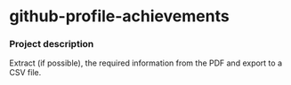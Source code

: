 # github-profile-achievements

### Project description

Extract (if possible), the required information from the PDF and export to a CSV file.


